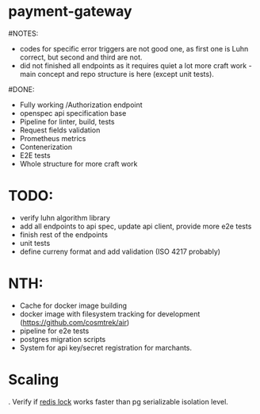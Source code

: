 # payment-gateway


#NOTES:
* codes for specific error triggers are not good one, as first one is Luhn correct, but second and third are not.
* did not finished all endpoints as it requires quiet a lot more craft work - main concept and repo structure is here (except unit tests).

#DONE:
* Fully working /Authorization endpoint
* openspec api specification base
* Pipeline for linter, build, tests
* Request fields validation
* Prometheus metrics
* Contenerization
* E2E tests
* Whole structure for more craft work

# TODO:
* verify luhn algorithm library
* add all endpoints to api spec, update api client, provide more e2e tests
* finish rest of the endpoints
* unit tests
* define curreny format and add validation (ISO 4217 probably)

# NTH:
* Cache for docker image building
* docker image with filesystem tracking for development (https://github.com/cosmtrek/air)
* pipeline for e2e tests
* postgres migration scripts
* System for api key/secret registration for marchants.

# Scaling
. Verify if [redis lock](https://github.com/bsm/redislock) works faster than pg serializable isolation level.

